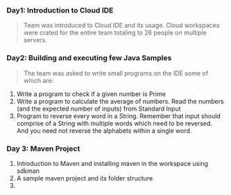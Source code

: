 ### Day1: Introduction to Cloud IDE
> Team was introduced to Cloud IDE and its usage. Cloud workspaces were crated for the entire team totaling to 26 people on multiple servers.
### Day2: Building and executing few Java Samples
> The team was asked to write small programs on the IDE some of which are:
1. Write a program to check if a given number is Prime
1. Write a program to calculate the average of numbers. Read the numbers (and the expected number of inputs) from Standard Input
1. Program to reverse every word in a String. Remember that input should comprise of a String with multiple words which need to be reversed. And you need not reverse the alphabets within a single word.
### Day 3: Maven Project
1. Introduction to Maven and installing maven in the workspace using sdkman
1. A sample maven project and its folder structure
1. 
